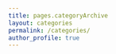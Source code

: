 ```yaml
---
title: pages.categoryArchive
layout: categories
permalink: /categories/
author_profile: true
---
```

